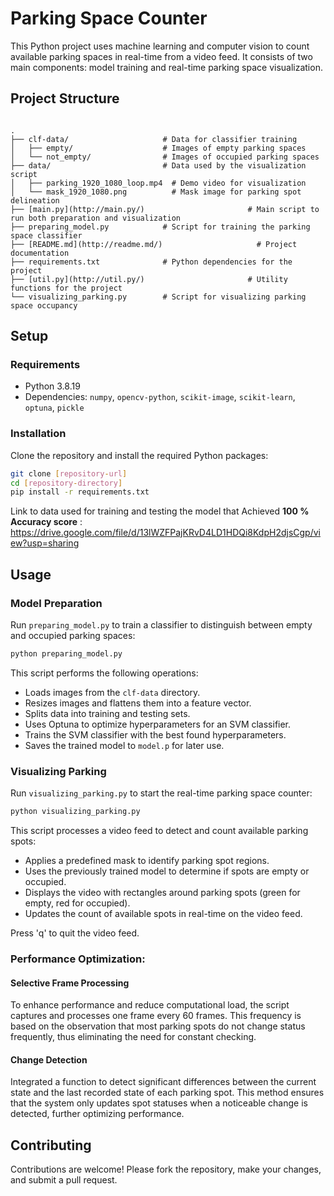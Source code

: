 # Parking Space Counter

This Python project uses machine learning and computer vision to count available parking spaces in real-time from a video feed. It consists of two main components: model training and real-time parking space visualization.

## Project Structure

```

.
├── clf-data/                     # Data for classifier training
│   ├── empty/                    # Images of empty parking spaces
│   └── not_empty/                # Images of occupied parking spaces
├── data/                         # Data used by the visualization script
│   ├── parking_1920_1080_loop.mp4  # Demo video for visualization
│   └── mask_1920_1080.png          # Mask image for parking spot delineation
├── [main.py](http://main.py/)                       # Main script to run both preparation and visualization
├── preparing_model.py            # Script for training the parking space classifier
├── [README.md](http://readme.md/)                     # Project documentation
├── requirements.txt              # Python dependencies for the project
├── [util.py](http://util.py/)                       # Utility functions for the project
└── visualizing_parking.py        # Script for visualizing parking space occupancy

```

## Setup

### Requirements

- Python 3.8.19
- Dependencies: `numpy`, `opencv-python`, `scikit-image`, `scikit-learn`, `optuna`, `pickle`

### Installation

Clone the repository and install the required Python packages:

```bash
git clone [repository-url]
cd [repository-directory]
pip install -r requirements.txt

```

Link to data used for training and testing the model that Achieved **100 % Accuracy score** :  https://drive.google.com/file/d/13lWZFPajKRvD4LD1HDQi8KdpH2djsCgp/view?usp=sharing

## Usage

### Model Preparation

Run `preparing_model.py` to train a classifier to distinguish between empty and occupied parking spaces:

```bash
python preparing_model.py

```

This script performs the following operations:

- Loads images from the `clf-data` directory.
- Resizes images and flattens them into a feature vector.
- Splits data into training and testing sets.
- Uses Optuna to optimize hyperparameters for an SVM classifier.
- Trains the SVM classifier with the best found hyperparameters.
- Saves the trained model to `model.p` for later use.

### Visualizing Parking

Run `visualizing_parking.py` to start the real-time parking space counter:

```bash
python visualizing_parking.py

```

This script processes a video feed to detect and count available parking spots:

- Applies a predefined mask to identify parking spot regions.
- Uses the previously trained model to determine if spots are empty or occupied.
- Displays the video with rectangles around parking spots (green for empty, red for occupied).
- Updates the count of available spots in real-time on the video feed.

Press 'q' to quit the video feed.

### Performance Optimization:

#### Selective Frame Processing 
To enhance performance and reduce computational load, the script captures and processes one frame every 60 frames. This frequency is based on the observation that most parking spots do not change status frequently, thus eliminating the need for constant checking.
#### Change Detection
Integrated a function to detect significant differences between the current state and the last recorded state of each parking spot. This method ensures that the system only updates spot statuses when a noticeable change is detected, further optimizing performance.

## Contributing

Contributions are welcome! Please fork the repository, make your changes, and submit a pull request.
